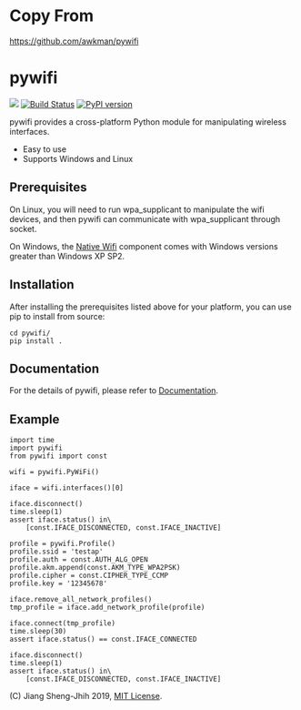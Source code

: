 # Copy From
https://github.com/awkman/pywifi

# pywifi

![](https://img.shields.io/pypi/pyversions/pywifi.svg)
[![Build Status](https://travis-ci.com/awkman/pywifi.svg?branch=master)](https://travis-ci.com/awkman/pywifi)
[![PyPI version](https://badge.fury.io/py/pywifi.svg)](https://badge.fury.io/py/pywifi)

pywifi provides a cross-platform Python module for manipulating wireless
interfaces.

* Easy to use
* Supports Windows and Linux

## Prerequisites

On Linux, you will need to run wpa_supplicant to manipulate the wifi devices,
and then pywifi can communicate with wpa_supplicant through socket.

On Windows, the [Native Wifi] component comes with Windows versions greater
than Windows XP SP2.

## Installation

After installing the prerequisites listed above for your platform, you can
use pip to install from source:

    cd pywifi/
    pip install .

## Documentation

For the details of pywifi, please refer to [Documentation].

## Example

    import time
    import pywifi
    from pywifi import const

    wifi = pywifi.PyWiFi()

    iface = wifi.interfaces()[0]

    iface.disconnect()
    time.sleep(1)
    assert iface.status() in\
        [const.IFACE_DISCONNECTED, const.IFACE_INACTIVE]

    profile = pywifi.Profile()
    profile.ssid = 'testap'
    profile.auth = const.AUTH_ALG_OPEN
    profile.akm.append(const.AKM_TYPE_WPA2PSK)
    profile.cipher = const.CIPHER_TYPE_CCMP
    profile.key = '12345678'

    iface.remove_all_network_profiles()
    tmp_profile = iface.add_network_profile(profile)

    iface.connect(tmp_profile)
    time.sleep(30)
    assert iface.status() == const.IFACE_CONNECTED

    iface.disconnect()
    time.sleep(1)
    assert iface.status() in\
        [const.IFACE_DISCONNECTED, const.IFACE_INACTIVE]

(C) Jiang Sheng-Jhih 2019, [MIT License].

[Native Wifi]: https://msdn.microsoft.com/en-us/library/windows/desktop/ms706556.aspx
[MIT License]: https://opensource.org/licenses/MIT
[Documentation]: https://github.com/awkman/pywifi/blob/master/DOC.md
